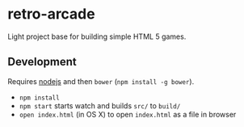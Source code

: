 # retro-arcade

Light project base for building simple HTML 5 games.


## Development

Requires [nodejs](https://nodejs.org/) and then `bower` (`npm install -g bower`).

- `npm install`
- `npm start` starts watch and builds `src/` to `build/`
- `open index.html` (in OS X) to open `index.html` as a file in browser
